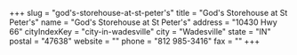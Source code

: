 +++
slug = "god's-storehouse-at-st-peter's"
title = "God's Storehouse at St Peter's"
name = "God's Storehouse at St Peter's"
address = "10430 Hwy 66"
cityIndexKey = "city-in-wadesville"
city = "Wadesville"
state = "IN"
postal = "47638"
website = ""
phone = "812 985-3416"
fax = ""
+++

